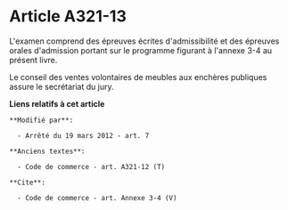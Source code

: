 # Article A321-13

L'examen comprend des épreuves écrites d'admissibilité et des épreuves orales d'admission portant sur le programme figurant à
l'annexe 3-4 au présent livre. 

Le conseil des ventes volontaires de meubles aux enchères publiques assure le secrétariat du jury.

**Liens relatifs à cet article**

	**Modifié par**:

	  - Arrêté du 19 mars 2012 - art. 7

	**Anciens textes**:

	  - Code de commerce - art. A321-12 (T)

	**Cite**:

	  - Code de commerce - art. Annexe 3-4 (V)

